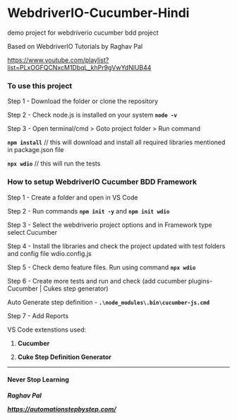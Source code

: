 # WebdriverIO-Cucumber-Hindi
demo project for webdriverio cucumber bdd project

Based on WebdriverIO Tutorials by Raghav Pal 

https://www.youtube.com/playlist?list=PLxOGFQCNxcM1DbqL_khPr9gVwYdNlUB44

### To use this project

Step 1 - Download the folder or clone the repository

Step 2 - Check node.js is installed on your system  **`node -v`**

Step 3 - Open terminal/cmd > Goto project folder > Run command 

**`npm install`**	// this will download and install all required libraries mentioned in package.json file

**`npx wdio`**		// this will run the tests

### How to setup WebdriverIO Cucumber BDD Framework

Step 1 - Create a folder and open in VS Code

Step 2 - Run commands **`npm init -y`**  and  **`npm init wdio`**

Step 3 - Select the webdriverio project options and in Framework type select Cucumber

Step 4 - Install the libraries and check the project updated with test folders and config file wdio.config.js

Step 5 - Check demo feature files. Run using command  **`npx wdio`**

Step 6 - Create more tests and run and check (add cucumber plugins- Cucumber | Cukes step generator)

Auto Generate step definition - **`.\node_modules\.bin\cucumber-js.cmd`**

Step 7 - Add Reports

VS Code extenstions used:

1. **Cucumber**

2. **Cuke Step Definition Generator**

________________________________________
#### Never Stop Learning
***Raghav Pal***

***https://automationstepbystep.com/***


